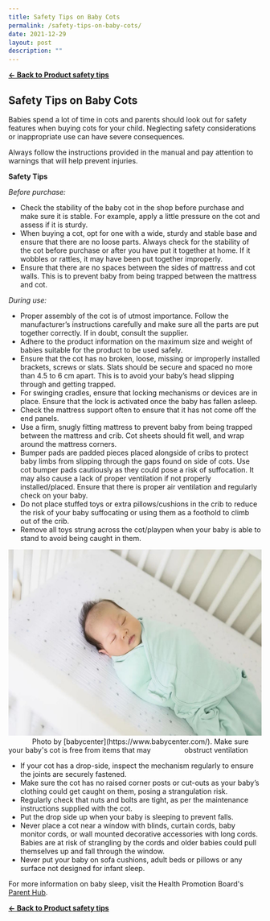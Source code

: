 ```yaml
---
title: Safety Tips on Baby Cots
permalink: /safety-tips-on-baby-cots/
date: 2021-12-29
layout: post
description: ""
---
```

**[&#8592; Back to Product safety tips](/consumers/product-safety-tips/children-product)**

## Safety Tips on Baby Cots



Babies spend a lot of time in cots and parents should look out for safety features when buying cots for your child. Neglecting safety considerations or inappropriate use can have severe consequences.

Always follow the instructions provided in the manual and pay attention to warnings that will help prevent injuries.

**Safety Tips**

*Before purchase:*
* Check the stability of the baby cot in the shop before purchase and make sure it is stable. For example, apply a little pressure on the cot and assess if it is sturdy. 
*	When buying a cot, opt for one with a wide, sturdy and stable base and ensure that there are no loose parts. Always check for the stability of the cot before purchase or after you have put it together at home. If it wobbles or rattles, it may have been put together improperly.	
*	Ensure that there are no spaces between the sides of mattress and cot walls. This is to prevent baby from being trapped between the mattress and cot.<br>


*During use:*
* Proper assembly of the cot is of utmost importance. Follow the manufacturer’s instructions carefully and make sure all the parts are put together correctly. If in doubt, consult the supplier.
*	Adhere to the product information on the maximum size and weight of babies suitable for the product to be used safely.
*	Ensure that the cot has no broken, loose, missing or improperly installed brackets, screws or slats. Slats should be secure and spaced no more than 4.5 to 6 cm apart. This is to avoid your baby’s head slipping through and getting trapped. 
*	For swinging cradles, ensure that locking mechanisms or devices are in place. Ensure that the lock is activated once the baby has fallen asleep. 
*	Check the mattress support often to ensure that it has not come off the end panels.
*	Use a firm, snugly fitting mattress to prevent baby from being trapped between the mattress and crib. Cot sheets should fit well, and wrap around the mattress corners.
*	Bumper pads are padded pieces placed alongside of cribs to protect baby limbs from slipping through the gaps found on side of cots. Use cot bumper pads cautiously as they could pose a risk of suffocation. It may also cause a lack of proper ventilation if not properly installed/placed. Ensure that there is proper air ventilation and regularly check on your baby. 
*	Do not place stuffed toys or extra pillows/cushions in the crib to reduce the risk of your baby suffocating or using them as a foothold to climb out of the crib.
*	Remove all toys strung across the cot/playpen when your baby is able to stand to avoid being caught in them.
<img src="/images/baby_cot_photo.jpg" alt="METALLISK Espresso Maker" style="width:670px;height:370px;">
&nbsp; &nbsp; &nbsp; &nbsp; &nbsp; &nbsp; Photo by [babycenter](https://www.babycenter.com/). Make sure your baby's cot is free from items that may &nbsp; &nbsp; &nbsp; &nbsp; &nbsp; &nbsp; &nbsp; &nbsp; obstruct ventilation

*	If your cot has a drop-side, inspect the mechanism regularly to ensure the joints are securely fastened.
*	Make sure the cot has no raised corner posts or cut-outs as your baby’s clothing could get caught on them, posing a strangulation risk.
*	Regularly check that nuts and bolts are tight, as per the maintenance instructions supplied with the cot.
*	Put the drop side up when your baby is sleeping to prevent falls.
* Never place a cot near a window with blinds, curtain cords, baby monitor cords, or wall mounted decorative accessories with long cords. Babies are at risk of strangling by the cords and older babies could pull themselves up and fall through the window.
*	Never put your baby on sofa cushions, adult beds or pillows or any surface not designed for infant sleep.

For more information on baby sleep, visit the Health Promotion Board's [Parent Hub](https://www.healthhub.sg/programmes/183/parent-hub/baby-toddler/baby-sleep?_sc_token=v2%253A6u8bcm0jcps-wO9Ven4jBSAp0kmERk58RlbPsEHMCJ6AwDd6h-eQYgBGJnKtzarAqmn6xtpeyhTUmhi9v2TuGPrL81TB7WYup98bOmYkkMtdy-vU38FnM7yhoJBvz3kTS_wu9Sorwe_jezVhx6ZoxYS_ohDEK0eqFfsm7nOLKXXt2wjj0_iBOuwyekrIgbXDsFlmiKYdJKgUuJ-NqofiXQ%253D%253D).

**[&#8592; Back to Product safety tips](/consumers/product-safety-tips/children-product)**